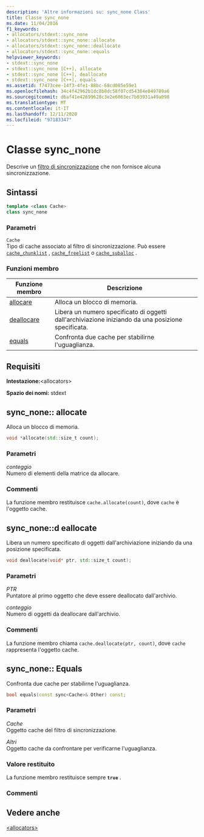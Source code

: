 ```yaml
---
description: 'Altre informazioni su: sync_none Class'
title: Classe sync_none
ms.date: 11/04/2016
f1_keywords:
- allocators/stdext::sync_none
- allocators/stdext::sync_none::allocate
- allocators/stdext::sync_none::deallocate
- allocators/stdext::sync_none::equals
helpviewer_keywords:
- stdext::sync_none
- stdext::sync_none [C++], allocate
- stdext::sync_none [C++], deallocate
- stdext::sync_none [C++], equals
ms.assetid: f7473cee-14f3-4fe1-88bc-68cd085e59e1
ms.openlocfilehash: 34c4f42962b1dc8b8dc58f07cd54384e049789a6
ms.sourcegitcommit: d6af41e42699628c3e2e6063ec7b03931a49a098
ms.translationtype: MT
ms.contentlocale: it-IT
ms.lasthandoff: 12/11/2020
ms.locfileid: "97183347"
---
```

# <a name="sync_none-class"></a>Classe sync_none

Descrive un [filtro di sincronizzazione](../standard-library/allocators-header.md) che non fornisce alcuna sincronizzazione.

## <a name="syntax"></a>Sintassi

```cpp
template <class Cache>
class sync_none
```

### <a name="parameters"></a>Parametri

`Cache`\
Tipo di cache associato al filtro di sincronizzazione. Può essere [`cache_chunklist`](../standard-library/cache-chunklist-class.md) , [`cache_freelist`](../standard-library/cache-freelist-class.md) o [`cache_suballoc`](../standard-library/cache-suballoc-class.md) .

### <a name="member-functions"></a>Funzioni membro

|Funzione membro|Descrizione|
|-|-|
|[allocare](#allocate)|Alloca un blocco di memoria.|
|[deallocare](#deallocate)|Libera un numero specificato di oggetti dall'archiviazione iniziando da una posizione specificata.|
|[equals](#equals)|Confronta due cache per stabilirne l'uguaglianza.|

## <a name="requirements"></a>Requisiti

**Intestazione:**\<allocators>

**Spazio dei nomi:** stdext

## <a name="sync_noneallocate"></a><a name="allocate"></a> sync_none:: allocate

Alloca un blocco di memoria.

```cpp
void *allocate(std::size_t count);
```

### <a name="parameters"></a>Parametri

*conteggio*\
Numero di elementi della matrice da allocare.

### <a name="remarks"></a>Commenti

La funzione membro restituisce `cache.allocate(count)`, dove `cache` è l'oggetto cache.

## <a name="sync_nonedeallocate"></a><a name="deallocate"></a> sync_none::d eallocate

Libera un numero specificato di oggetti dall'archiviazione iniziando da una posizione specificata.

```cpp
void deallocate(void* ptr, std::size_t count);
```

### <a name="parameters"></a>Parametri

*PTR*\
Puntatore al primo oggetto che deve essere deallocato dall'archivio.

*conteggio*\
Numero di oggetti da deallocare dall'archivio.

### <a name="remarks"></a>Commenti

La funzione membro chiama `cache.deallocate(ptr, count)`, dove `cache` rappresenta l'oggetto cache.

## <a name="sync_noneequals"></a><a name="equals"></a> sync_none:: Equals

Confronta due cache per stabilirne l'uguaglianza.

```cpp
bool equals(const sync<Cache>& Other) const;
```

### <a name="parameters"></a>Parametri

*Cache*\
Oggetto cache del filtro di sincronizzazione.

*Altri*\
Oggetto cache da confrontare per verificarne l'uguaglianza.

### <a name="return-value"></a>Valore restituito

La funzione membro restituisce sempre **`true`** .

### <a name="remarks"></a>Commenti

## <a name="see-also"></a>Vedere anche

[\<allocators>](../standard-library/allocators-header.md)
